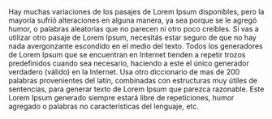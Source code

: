 Hay muchas variaciones de los pasajes de Lorem Ipsum disponibles, 
pero la mayoría sufrió alteraciones en alguna manera, 
ya sea porque se le agregó humor, o palabras aleatorias que no parecen ni otro poco creíbles. 
Si vas a utilizar otro pasaje de Lorem Ipsum, necesitás estar seguro de que no hay nada avergonzante escondido en el medio del texto. Todos los generadores de Lorem Ipsum que se encuentran en Internet tienden a repetir trozos predefinidos cuando sea necesario, 
haciendo a este el único generador verdadero (válido) en la Internet. 
Usa otro diccionario de mas de 200 palabras provenientes del latín, combinadas con estructuras muy útiles de sentencias, para generar texto de Lorem Ipsum que parezca razonable. 
Este Lorem Ipsum generado siempre estará libre de repeticiones, humor agregado o palabras no características del lenguaje, etc.